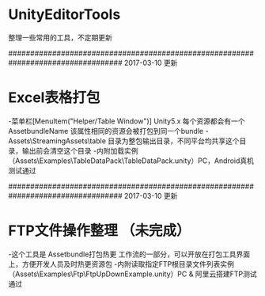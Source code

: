 ﻿# UnityEditorTools
整理一些常用的工具，不定期更新


##################################################################################
2017-03-10 更新
# Excel表格打包
-菜单栏[MenuItem("Helper/Table Window")]
	Unity5.x 每个资源都会有一个AssetbundleName 该属性相同的资源会被打包到同一个bundle
-Assets\StreamingAssets\table 目录为整包输出目录，不同平台均共享这个目录，输出前会清空这个目录
-内附加载实例（Assets\Examples\TableDataPack\TableDataPack.unity）PC，Android真机测试通过



##################################################################################
2017-03-10 更新
# FTP文件操作整理 （未完成）

-这个工具是 Assetbundle打包热更 工作流的一部分，可以开放在打包工具界面上，方便开发人员及时热更资源包
-内附读取指定FTP根目录文件列表实例（Assets\Examples\Ftp\FtpUpDownExample.unity）PC & 阿里云搭建FTP测试通过